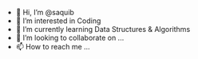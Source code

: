 - 👋 Hi, I’m @saquib
- 👀 I’m interested in Coding
- 🌱 I’m currently learning Data Structures & Algorithms
- 💞️ I’m looking to collaborate on ...
- 📫 How to reach me ...

<!---
saquib-98/saquib-98 is a ✨ special ✨ repository because its `README.md` (this file) appears on your GitHub profile.
You can click the Preview link to take a look at your changes.
--->
